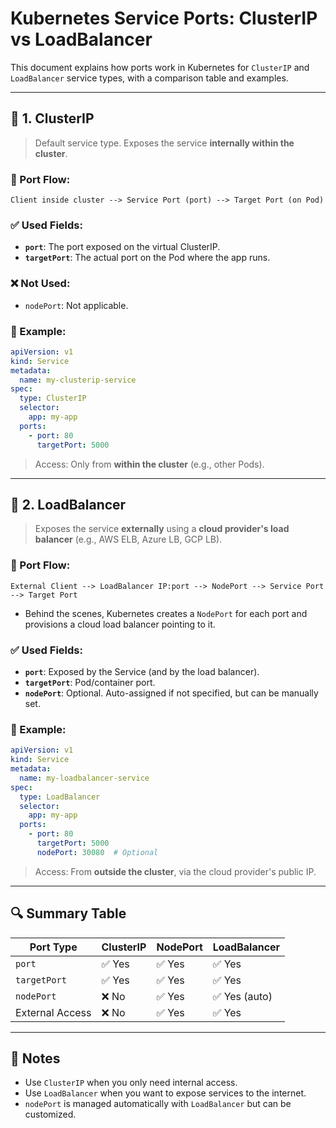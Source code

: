 # Kubernetes Service Ports: ClusterIP vs LoadBalancer

This document explains how ports work in Kubernetes for `ClusterIP` and `LoadBalancer` service types, with a comparison table and examples.

---

## 🔹 1. ClusterIP

> Default service type. Exposes the service **internally within the cluster**.

### 🧩 Port Flow:
```
Client inside cluster --> Service Port (port) --> Target Port (on Pod)
```

### ✅ Used Fields:
- **`port`**: The port exposed on the virtual ClusterIP.
- **`targetPort`**: The actual port on the Pod where the app runs.

### ❌ Not Used:
- `nodePort`: Not applicable.

### 📄 Example:

```yaml
apiVersion: v1
kind: Service
metadata:
  name: my-clusterip-service
spec:
  type: ClusterIP
  selector:
    app: my-app
  ports:
    - port: 80
      targetPort: 5000
```

> Access: Only from **within the cluster** (e.g., other Pods).

---

## 🔹 2. LoadBalancer

> Exposes the service **externally** using a **cloud provider's load balancer** (e.g., AWS ELB, Azure LB, GCP LB).

### 🧩 Port Flow:
```
External Client --> LoadBalancer IP:port --> NodePort --> Service Port --> Target Port
```

- Behind the scenes, Kubernetes creates a `NodePort` for each port and provisions a cloud load balancer pointing to it.

### ✅ Used Fields:
- **`port`**: Exposed by the Service (and by the load balancer).
- **`targetPort`**: Pod/container port.
- **`nodePort`**: Optional. Auto-assigned if not specified, but can be manually set.

### 📄 Example:

```yaml
apiVersion: v1
kind: Service
metadata:
  name: my-loadbalancer-service
spec:
  type: LoadBalancer
  selector:
    app: my-app
  ports:
    - port: 80
      targetPort: 5000
      nodePort: 30080  # Optional
```

> Access: From **outside the cluster**, via the cloud provider's public IP.

---

## 🔍 Summary Table

| Port Type    | ClusterIP | NodePort | LoadBalancer |
|--------------|-----------|----------|--------------|
| `port`       | ✅ Yes    | ✅ Yes   | ✅ Yes       |
| `targetPort` | ✅ Yes    | ✅ Yes   | ✅ Yes       |
| `nodePort`   | ❌ No     | ✅ Yes   | ✅ Yes (auto) |
| External Access | ❌ No | ✅ Yes   | ✅ Yes       |

---

## 📝 Notes

- Use `ClusterIP` when you only need internal access.
- Use `LoadBalancer` when you want to expose services to the internet.
- `nodePort` is managed automatically with `LoadBalancer` but can be customized.
